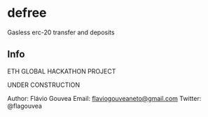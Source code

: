 # defree
Gasless erc-20 transfer and deposits

## Info

ETH GLOBAL HACKATHON PROJECT

UNDER CONSTRUCTION

Author: Flávio Gouvea 
Email: flaviogouveaneto@gmail.com 
Twitter: @flagouvea
